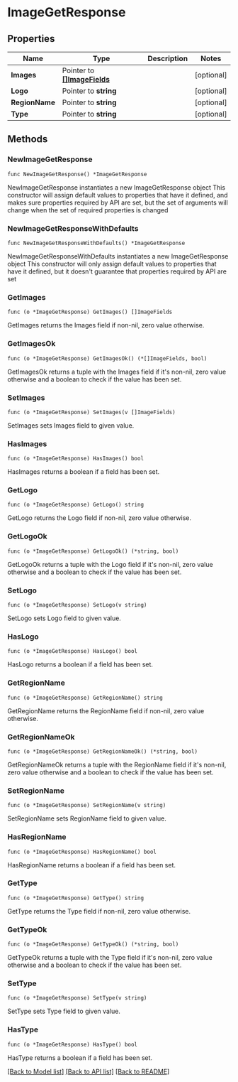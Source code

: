 # ImageGetResponse

## Properties

Name | Type | Description | Notes
------------ | ------------- | ------------- | -------------
**Images** | Pointer to [**[]ImageFields**](ImageFields.md) |  | [optional] 
**Logo** | Pointer to **string** |  | [optional] 
**RegionName** | Pointer to **string** |  | [optional] 
**Type** | Pointer to **string** |  | [optional] 

## Methods

### NewImageGetResponse

`func NewImageGetResponse() *ImageGetResponse`

NewImageGetResponse instantiates a new ImageGetResponse object
This constructor will assign default values to properties that have it defined,
and makes sure properties required by API are set, but the set of arguments
will change when the set of required properties is changed

### NewImageGetResponseWithDefaults

`func NewImageGetResponseWithDefaults() *ImageGetResponse`

NewImageGetResponseWithDefaults instantiates a new ImageGetResponse object
This constructor will only assign default values to properties that have it defined,
but it doesn't guarantee that properties required by API are set

### GetImages

`func (o *ImageGetResponse) GetImages() []ImageFields`

GetImages returns the Images field if non-nil, zero value otherwise.

### GetImagesOk

`func (o *ImageGetResponse) GetImagesOk() (*[]ImageFields, bool)`

GetImagesOk returns a tuple with the Images field if it's non-nil, zero value otherwise
and a boolean to check if the value has been set.

### SetImages

`func (o *ImageGetResponse) SetImages(v []ImageFields)`

SetImages sets Images field to given value.

### HasImages

`func (o *ImageGetResponse) HasImages() bool`

HasImages returns a boolean if a field has been set.

### GetLogo

`func (o *ImageGetResponse) GetLogo() string`

GetLogo returns the Logo field if non-nil, zero value otherwise.

### GetLogoOk

`func (o *ImageGetResponse) GetLogoOk() (*string, bool)`

GetLogoOk returns a tuple with the Logo field if it's non-nil, zero value otherwise
and a boolean to check if the value has been set.

### SetLogo

`func (o *ImageGetResponse) SetLogo(v string)`

SetLogo sets Logo field to given value.

### HasLogo

`func (o *ImageGetResponse) HasLogo() bool`

HasLogo returns a boolean if a field has been set.

### GetRegionName

`func (o *ImageGetResponse) GetRegionName() string`

GetRegionName returns the RegionName field if non-nil, zero value otherwise.

### GetRegionNameOk

`func (o *ImageGetResponse) GetRegionNameOk() (*string, bool)`

GetRegionNameOk returns a tuple with the RegionName field if it's non-nil, zero value otherwise
and a boolean to check if the value has been set.

### SetRegionName

`func (o *ImageGetResponse) SetRegionName(v string)`

SetRegionName sets RegionName field to given value.

### HasRegionName

`func (o *ImageGetResponse) HasRegionName() bool`

HasRegionName returns a boolean if a field has been set.

### GetType

`func (o *ImageGetResponse) GetType() string`

GetType returns the Type field if non-nil, zero value otherwise.

### GetTypeOk

`func (o *ImageGetResponse) GetTypeOk() (*string, bool)`

GetTypeOk returns a tuple with the Type field if it's non-nil, zero value otherwise
and a boolean to check if the value has been set.

### SetType

`func (o *ImageGetResponse) SetType(v string)`

SetType sets Type field to given value.

### HasType

`func (o *ImageGetResponse) HasType() bool`

HasType returns a boolean if a field has been set.


[[Back to Model list]](../README.md#documentation-for-models) [[Back to API list]](../README.md#documentation-for-api-endpoints) [[Back to README]](../README.md)


